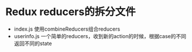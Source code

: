# Redux reducers的拆分文件
* index.js 使用combineReducers组合reducers
* userinfo.js 一个简单的reducers，收到新的action的时候，根据case的不同返回不同的state